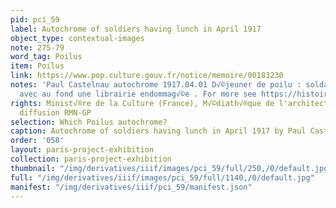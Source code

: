 ```yaml
---
pid: pci_59
label: Autochrome of soldiers having lunch in April 1917
object_type: contextual-images
note: 275-79
word_tag: Poilus
item: Poilus
link: https://www.pop.culture.gouv.fr/notice/memoire/00183230
notes: 'Paul Castelnau autochrome 1917.04.01 D√©jeuner de poilu : soldat en bleu horizon
  avec au fond une librairie endommag√©e . For more see https://histoire-image.org/fr/etudes/premiere-guerre-mondiale-devant-objectif'
rights: Minist√®re de la Culture (France), M√©diath√®que de l'architecture et du patrimoine,
  diffusion RMN-GP
selection: Which Poilus autochrome?
caption: Autochrome of soldiers having lunch in April 1917 by Paul Castelnau
order: '058'
layout: paris-project-exhibition
collection: paris-project-exhibition
thumbnail: "/img/derivatives/iiif/images/pci_59/full/250,/0/default.jpg"
full: "/img/derivatives/iiif/images/pci_59/full/1140,/0/default.jpg"
manifest: "/img/derivatives/iiif/pci_59/manifest.json"
---
```

